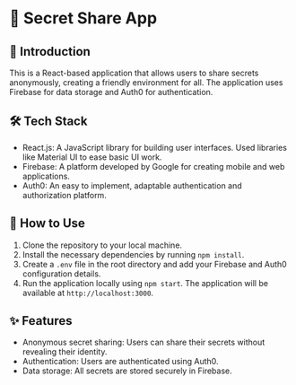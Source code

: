 # 🤫 Secret Share App

## 📖 Introduction

This is a React-based application that allows users to share secrets anonymously, creating a friendly environment for all. The application uses Firebase for data storage and Auth0 for authentication.

## 🛠️ Tech Stack

- React.js: A JavaScript library for building user interfaces. Used libraries like Material UI to ease basic UI work.
- Firebase: A platform developed by Google for creating mobile and web applications.
- Auth0: An easy to implement, adaptable authentication and authorization platform.

## 🚀 How to Use

1. Clone the repository to your local machine.
2. Install the necessary dependencies by running `npm install`.
3. Create a `.env` file in the root directory and add your Firebase and Auth0 configuration details.
4. Run the application locally using `npm start`. The application will be available at `http://localhost:3000`.

## ✨ Features

- Anonymous secret sharing: Users can share their secrets without revealing their identity.
- Authentication: Users are authenticated using Auth0.
- Data storage: All secrets are stored securely in Firebase.

